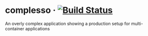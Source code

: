 # complesso &middot; [![Build Status](https://travis-ci.org/calebikhuohon/complesso.svg?branch=master)](https://travis-ci.org/calebikhuohon/complesso)

An overly complex application showing a production setup for multi-container applications
